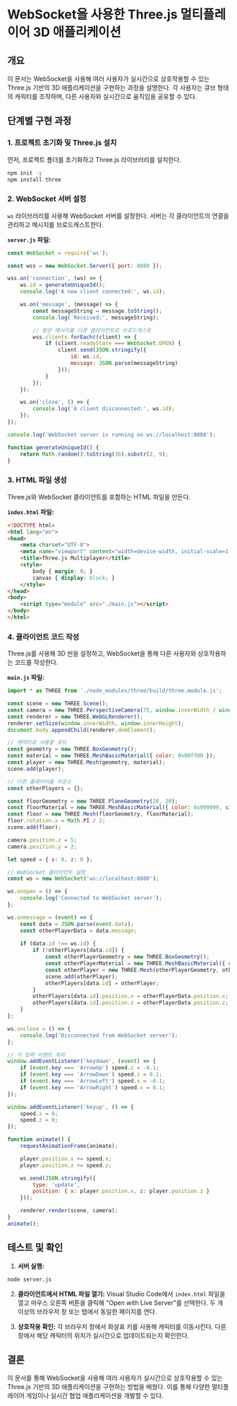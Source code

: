 # WebSocket을 사용한 Three.js 멀티플레이어 3D 애플리케이션

## 개요

이 문서는 WebSocket을 사용해 여러 사용자가 실시간으로 상호작용할 수 있는 Three.js 기반의 3D 애플리케이션을 구현하는 과정을 설명한다. 각 사용자는 큐브 형태의 캐릭터를 조작하며, 다른 사용자와 실시간으로 움직임을 공유할 수 있다.

## 단계별 구현 과정

### 1. 프로젝트 초기화 및 Three.js 설치

먼저, 프로젝트 폴더를 초기화하고 Three.js 라이브러리를 설치한다.

```bash
npm init -y
npm install three
```

### 2. WebSocket 서버 설정

`ws` 라이브러리를 사용해 WebSocket 서버를 설정한다. 서버는 각 클라이언트의 연결을 관리하고 메시지를 브로드캐스트한다.

**`server.js` 파일:**
```javascript
const WebSocket = require('ws');

const wss = new WebSocket.Server({ port: 8080 });

wss.on('connection', (ws) => {
    ws.id = generateUniqueId();
    console.log('A new client connected:', ws.id);

    ws.on('message', (message) => {
        const messageString = message.toString();
        console.log('Received:', messageString);

        // 받은 메시지를 다른 클라이언트로 브로드캐스트
        wss.clients.forEach((client) => {
            if (client.readyState === WebSocket.OPEN) {
                client.send(JSON.stringify({
                    id: ws.id,
                    message: JSON.parse(messageString)
                }));
            }
        });
    });

    ws.on('close', () => {
        console.log('A client disconnected:', ws.id);
    });
});

console.log('WebSocket server is running on ws://localhost:8080');

function generateUniqueId() {
    return Math.random().toString(36).substr(2, 9);
}
```

### 3. HTML 파일 생성

Three.js와 WebSocket 클라이언트를 포함하는 HTML 파일을 만든다.

**`index.html` 파일:**
```html
<!DOCTYPE html>
<html lang="en">
<head>
    <meta charset="UTF-8">
    <meta name="viewport" content="width=device-width, initial-scale=1.0">
    <title>Three.js Multiplayer</title>
    <style>
        body { margin: 0; }
        canvas { display: block; }
    </style>
</head>
<body>
    <script type="module" src="./main.js"></script>
</body>
</html>
```

### 4. 클라이언트 코드 작성

Three.js를 사용해 3D 씬을 설정하고, WebSocket을 통해 다른 사용자와 상호작용하는 코드를 작성한다.

**`main.js` 파일:**
```javascript
import * as THREE from './node_modules/three/build/three.module.js';

const scene = new THREE.Scene();
const camera = new THREE.PerspectiveCamera(75, window.innerWidth / window.innerHeight, 0.1, 1000);
const renderer = new THREE.WebGLRenderer();
renderer.setSize(window.innerWidth, window.innerHeight);
document.body.appendChild(renderer.domElement);

// 캐릭터로 사용할 큐브
const geometry = new THREE.BoxGeometry();
const material = new THREE.MeshBasicMaterial({ color: 0x00ff00 });
const player = new THREE.Mesh(geometry, material);
scene.add(player);

// 다른 플레이어들 저장소
const otherPlayers = {};

const floorGeometry = new THREE.PlaneGeometry(20, 20);
const floorMaterial = new THREE.MeshBasicMaterial({ color: 0x999999, side: THREE.DoubleSide });
const floor = new THREE.Mesh(floorGeometry, floorMaterial);
floor.rotation.x = Math.PI / 2;
scene.add(floor);

camera.position.z = 5;
camera.position.y = 2;

let speed = { x: 0, z: 0 };

// WebSocket 클라이언트 설정
const ws = new WebSocket('ws://localhost:8080');

ws.onopen = () => {
    console.log('Connected to WebSocket server');
};

ws.onmessage = (event) => {
    const data = JSON.parse(event.data);
    const otherPlayerData = data.message;
    
    if (data.id !== ws.id) {
        if (!otherPlayers[data.id]) {
            const otherPlayerGeometry = new THREE.BoxGeometry();
            const otherPlayerMaterial = new THREE.MeshBasicMaterial({ color: 0xff0000 });
            const otherPlayer = new THREE.Mesh(otherPlayerGeometry, otherPlayerMaterial);
            scene.add(otherPlayer);
            otherPlayers[data.id] = otherPlayer;
        }
        otherPlayers[data.id].position.x = otherPlayerData.position.x;
        otherPlayers[data.id].position.z = otherPlayerData.position.z;
    }
};

ws.onclose = () => {
    console.log('Disconnected from WebSocket server');
};

// 키 입력 이벤트 처리
window.addEventListener('keydown', (event) => {
    if (event.key === 'ArrowUp') speed.z = -0.1;
    if (event.key === 'ArrowDown') speed.z = 0.1;
    if (event.key === 'ArrowLeft') speed.x = -0.1;
    if (event.key === 'ArrowRight') speed.x = 0.1;
});

window.addEventListener('keyup', () => {
    speed.x = 0;
    speed.z = 0;
});

function animate() {
    requestAnimationFrame(animate);

    player.position.x += speed.x;
    player.position.z += speed.z;

    ws.send(JSON.stringify({
        type: 'update',
        position: { x: player.position.x, z: player.position.z }
    }));

    renderer.render(scene, camera);
}
animate();
```

## 테스트 및 확인

1. **서버 실행:**
```bash
node server.js
```

2. **클라이언트에서 HTML 파일 열기:**
Visual Studio Code에서 `index.html` 파일을 열고 마우스 오른쪽 버튼을 클릭해 "Open with Live Server"를 선택한다. 두 개 이상의 브라우저 창 또는 탭에서 동일한 페이지를 연다.

3. **상호작용 확인:**
각 브라우저 창에서 화살표 키를 사용해 캐릭터를 이동시킨다. 다른 창에서 해당 캐릭터의 위치가 실시간으로 업데이트되는지 확인한다.

## 결론

이 문서를 통해 WebSocket을 사용해 여러 사용자가 실시간으로 상호작용할 수 있는 Three.js 기반의 3D 애플리케이션을 구현하는 방법을 배웠다. 이를 통해 다양한 멀티플레이어 게임이나 실시간 협업 애플리케이션을 개발할 수 있다.